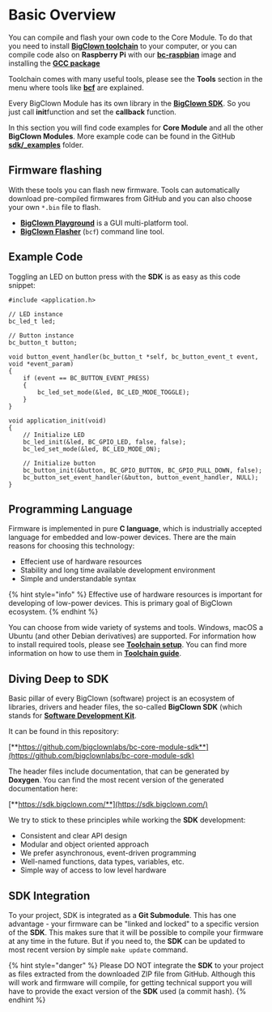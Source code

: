 # Basic Overview

You can compile and flash your own code to the Core Module. To do that you need to install [**BigClown toolchain**](https://www.bigclown.com/doc/firmware/toolchain-setup/) to your computer, or you can compile code also on **Raspberry Pi** with our [**bc-raspbian**](https://www.bigclown.com/doc/tutorials/raspberry-pi-installation/) image and installing the [**GCC package**](https://forum.bigclown.com/t/how-to-compile-bigclown-firmware-on-raspberry-pi/271/10?u=hub.martin)

Toolchain comes with many useful tools, please see the **Tools** section in the menu where tools like [**bcf**](https://www.bigclown.com/doc/tools/bcf/) are explained.

Every BigClown Module has its own library in the [**BigClown SDK**](https://sdk.bigclown.com/). So you just call **init**function and set the **callback** function.

In this section you will find code examples for **Core Module** and all the other **BigClown Modules**. More example code can be found in the GitHub [**sdk/\_examples**](https://github.com/bigclownlabs/bcf-sdk/tree/master/_examples) folder.

## Firmware flashing

With these tools you can flash new firmware. Tools can automatically download pre-compiled firmwares from GitHub and you can also choose your own `*.bin` file to flash.

* [**BigClown Playground**](https://www.bigclown.com/doc/projects/radio-door-sensor/#flash-door-sensor-firmware) is a GUI multi-platform tool.
* [**BigClown Flasher**](https://www.bigclown.com/doc/tools/bcf/) \(`bcf`\) command line tool.

## Example Code

Toggling an LED on button press with the **SDK** is as easy as this code snippet:

```text
#include <application.h>

// LED instance
bc_led_t led;

// Button instance
bc_button_t button;

void button_event_handler(bc_button_t *self, bc_button_event_t event, void *event_param)
{
    if (event == BC_BUTTON_EVENT_PRESS)
    {
        bc_led_set_mode(&led, BC_LED_MODE_TOGGLE);
    }
}

void application_init(void)
{
    // Initialize LED
    bc_led_init(&led, BC_GPIO_LED, false, false);
    bc_led_set_mode(&led, BC_LED_MODE_ON);

    // Initialize button
    bc_button_init(&button, BC_GPIO_BUTTON, BC_GPIO_PULL_DOWN, false);
    bc_button_set_event_handler(&button, button_event_handler, NULL);
}
```

## Programming Language

Firmware is implemented in pure **C language**, which is industrially accepted language for embedded and low-power devices. There are the main reasons for choosing this technology:

* Effecient use of hardware resources
* Stability and long time available development environment
* Simple and understandable syntax

{% hint style="info" %}
Effective use of hardware resources is important for developing of low-power devices. This is primary goal of BigClown ecosystem.
{% endhint %}

You can choose from wide variety of systems and tools. Windows, macOS a Ubuntu \(and other Debian derivatives\) are supported. For information how to install required tools, please see [**Toolchain setup**](https://www.bigclown.com/doc/firmware/toolchain-setup/). You can find more information on how to use them in [**Toolchain guide**](https://www.bigclown.com/doc/firmware/toolchain-guide/).

## Diving Deep to SDK

Basic pillar of every BigClown \(software\) project is an ecosystem of libraries, drivers and header files, the so-called **BigClown SDK** \(which stands for [**Software Development Kit**](https://en.wikipedia.org/wiki/Software_development_kit).

It can be found in this repository:

[**https://github.com/bigclownlabs/bc-core-module-sdk**](https://github.com/bigclownlabs/bc-core-module-sdk)

The header files include documentation, that can be generated by **Doxygen**. You can find the most recent version of the generated documentation here:

[**https://sdk.bigclown.com/**](https://sdk.bigclown.com/)

We try to stick to these principles while working the **SDK** development:

* Consistent and clear API design
* Modular and object oriented approach
* We prefer asynchronous, event-driven programming
* Well-named functions, data types, variables, etc.
* Simple way of access to low level hardware

## SDK Integration

To your project, SDK is integrated as a **Git Submodule**. This has one advantage - your firmware can be "linked and locked" to a specific version of the **SDK**. This makes sure that it will be possible to compile your firmware at any time in the future. But if you need to, the **SDK** can be updated to most recent version by simple `make update` command.

{% hint style="danger" %}
Please DO NOT integrate the **SDK** to your project as files extracted from the downloaded ZIP file from GitHub. Although this will work and firmware will compile, for getting technical support you will have to provide the exact version of the **SDK** used \(a commit hash\).
{% endhint %}

